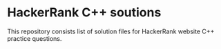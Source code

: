 # HackerRank C++ soutions



This repository consists list of solution files for HackerRank website C++ practice questions.

